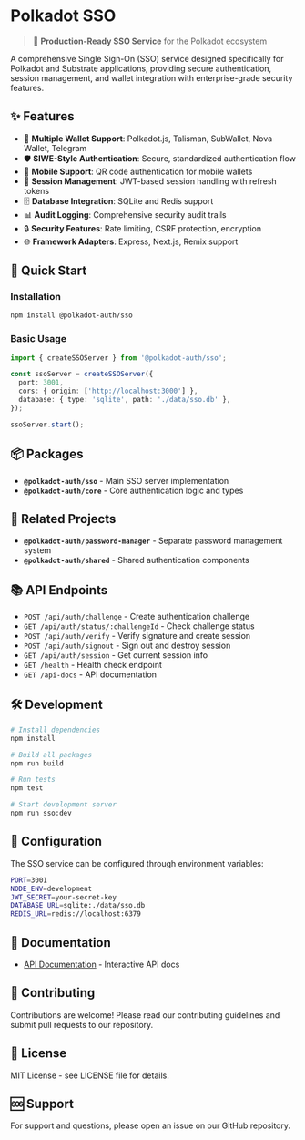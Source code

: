# Polkadot SSO

> 🚀 **Production-Ready SSO Service** for the Polkadot ecosystem

A comprehensive Single Sign-On (SSO) service designed specifically for Polkadot and Substrate applications, providing secure authentication, session management, and wallet integration with enterprise-grade security features.

## ✨ Features

- 🔐 **Multiple Wallet Support**: Polkadot.js, Talisman, SubWallet, Nova Wallet, Telegram
- 🛡️ **SIWE-Style Authentication**: Secure, standardized authentication flow
- 📱 **Mobile Support**: QR code authentication for mobile wallets
- 🔄 **Session Management**: JWT-based session handling with refresh tokens
- 🗄️ **Database Integration**: SQLite and Redis support
- 📊 **Audit Logging**: Comprehensive security audit trails
- 🔒 **Security Features**: Rate limiting, CSRF protection, encryption
- 🌐 **Framework Adapters**: Express, Next.js, Remix support

## 🚀 Quick Start

### Installation

```bash
npm install @polkadot-auth/sso
```

### Basic Usage

```typescript
import { createSSOServer } from '@polkadot-auth/sso';

const ssoServer = createSSOServer({
  port: 3001,
  cors: { origin: ['http://localhost:3000'] },
  database: { type: 'sqlite', path: './data/sso.db' },
});

ssoServer.start();
```

## 📦 Packages

- **`@polkadot-auth/sso`** - Main SSO server implementation
- **`@polkadot-auth/core`** - Core authentication logic and types

## 🔗 Related Projects

- **`@polkadot-auth/password-manager`** - Separate password management system
- **`@polkadot-auth/shared`** - Shared authentication components

## 📚 API Endpoints

- `POST /api/auth/challenge` - Create authentication challenge
- `GET /api/auth/status/:challengeId` - Check challenge status
- `POST /api/auth/verify` - Verify signature and create session
- `POST /api/auth/signout` - Sign out and destroy session
- `GET /api/auth/session` - Get current session info
- `GET /health` - Health check endpoint
- `GET /api-docs` - API documentation

## 🛠️ Development

```bash
# Install dependencies
npm install

# Build all packages
npm run build

# Run tests
npm test

# Start development server
npm run sso:dev
```

## 🔧 Configuration

The SSO service can be configured through environment variables:

```bash
PORT=3001
NODE_ENV=development
JWT_SECRET=your-secret-key
DATABASE_URL=sqlite:./data/sso.db
REDIS_URL=redis://localhost:6379
```

## 📖 Documentation

- [API Documentation](http://localhost:3001/api-docs) - Interactive API docs
<!-- - [Security Guide](docs/SECURITY.md) - Security best practices - File does not exist -->
<!-- - [Deployment Guide](docs/PRODUCTION_DEPLOYMENT.md) - Production deployment - File does not exist -->
<!-- - [Integration Examples](examples/) - Framework integration examples - Directory does not exist -->

## 🤝 Contributing

Contributions are welcome! Please read our contributing guidelines and submit pull requests to our repository.

## 📄 License

MIT License - see LICENSE file for details.
<!-- [LICENSE](LICENSE) - File does not exist -->

## 🆘 Support

For support and questions, please open an issue on our GitHub repository.

